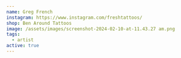 ```yaml
---
name: Greg French
instagram: https://www.instagram.com/freshtattoos/
shop: Ben Around Tattoos
image: /assets/images/screenshot-2024-02-10-at-11.43.27 am.png
tags:
  - artist
active: true
---
```

